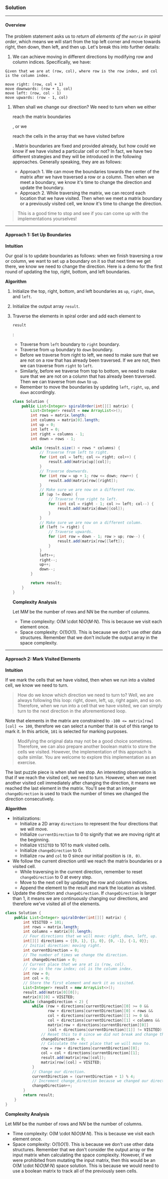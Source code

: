 ### Solution

---

#### Overview

The problem statement asks us to *return all elements of the `matrix` in spiral order*, which means we will start from the top left corner and move towards right, then down, then left, and then up. Let's break this into further details:

1. We can achieve moving in different directions by modifying row and column indices. Specifically, we have:

```plain
Given that we are at (row, col), where row is the row index, and col is the column index.

move right: (row, col + 1)
move downwards: (row + 1, col)
move left: (row, col - 1)
move upwards: (row - 1, col)
```

1. When shall we change our direction? We need to turn when we either

    

   reach the matrix boundaries

   , or we

    

   reach the cells in the array that we have visited before

   . Matrix boundaries are fixed and provided already, but how could we know if we have visited a particular cell or not? In fact, we have two different strategies and they will be introduced in the following approaches. Generally speaking, they are as follows:

   - Approach 1. We can move the boundaries towards the center of the matrix after we have traversed a row or a column. Then when we meet a boundary, we know it's time to change the direction and update the boundary.
   - Approach 2. While traversing the matrix, we can record each location that we have visited. Then when we meet a matrix boundary or a previously visited cell, we know it's time to change the direction.

> This is a good time to stop and see if you can come up with the implementations yourselves!



------

#### Approach 1: Set Up Boundaries

**Intuition**

Our goal is to update boundaries as follows: when we finish traversing a row or column, we want to set up a boundary on it so that next time we get there, we know we need to change the direction. Here is a demo for the first round of updating the top, right, bottom, and left boundaries.



**Algorithm**

1. Initialize the top, right, bottom, and left boundaries as `up`, `right`, `down`, and `left`.

2. Initialize the output array `result`.

3. Traverse the elements in spiral order and add each element to

    

   ```
   result
   ```

   :

   - Traverse from `left` boundary to `right` boundary.
   - Traverse from `up` boundary to `down` boundary.
   - Before we traverse from right to left, we need to make sure that we are not on a row that has already been traversed. If we are not, then we can traverse from `right` to `left`.
   - Similarly, before we traverse from top to bottom, we need to make sure that we are not on a column that has already been traversed. Then we can traverse from `down` to `up`.
   - Remember to move the boundaries by updating `left`, `right`, `up`, and `down` accordingly.

   ```java
   class Solution {
       public List<Integer> spiralOrder(int[][] matrix) {
           List<Integer> result = new ArrayList<>();
           int rows = matrix.length;
           int columns = matrix[0].length;
           int up = 0;
           int left = 0;
           int right = columns - 1;
           int down = rows - 1;
   
           while (result.size() < rows * columns) {
               // Traverse from left to right.
               for (int col = left; col <= right; col++) {
                   result.add(matrix[up][col]);
               }
               // Traverse downwards.
               for (int row = up + 1; row <= down; row++) {
                   result.add(matrix[row][right]);
               }
               // Make sure we are now on a different row.
               if (up != down) {
                   // Traverse from right to left.
                   for (int col = right - 1; col >= left; col--) {
                       result.add(matrix[down][col]);
                   }
               }
               // Make sure we are now on a different column.
               if (left != right) {
                   // Traverse upwards.
                   for (int row = down - 1; row > up; row--) {
                       result.add(matrix[row][left]);
                   }
               }
               left++;
               right--;
               up++;
               down--;
           }
   
           return result;
       }
   }
   ```

   **Complexity Analysis**

   Let M*M* be the number of rows and N*N* be the number of columns.

   - Time complexity: O(M \cdot N)*O*(*M*⋅*N*). This is because we visit each element once.
   - Space complexity: O(1)*O*(1). This is because we don't use other data structures. Remember that we don't include the output array in the space complexity.

---

#### Approach 2: Mark Visited Elements

**Intuition**

If we mark the cells that we have visited, then when we run into a visited cell, we know we need to turn.

> How do we know which direction we need to turn to? Well, we are always following this loop: right, down, left, up, right again, and so on. Therefore, when we run into a cell that we have visited, we can simply turn to the next direction in the aforementioned loop.

Note that elements in the matrix are constrained to `-100 <= matrix[row][col] <= 100`, therefore we can select a number that is out of this range to mark it. In this article, `101` is selected for marking purposes.

> Modifying the original data may not be a good choice sometimes. Therefore, we can also prepare another boolean matrix to store the cells we visited. However, the implementation of this approach is quite similar. You are welcome to explore this implementation as an exercise.

The last puzzle piece is when shall we stop. An interesting observation is that if we reach the visited cell, we need to turn. However, when we meet another visited cell immediately after changing the direction, it means we reached the last element in the matrix. You'll see that an integer `changeDirection` is used to track the number of times we changed the direction consecutively.

**Algorithm**

- Initializations:
  - Initialize a 2D array `directions` to represent the four directions that we will move.
  - Initialize `currentDirection` to 0 to signify that we are moving right at the beginning.
  - Initialize `VISITED` to 101 to mark visited cells.
  - Initialize `changeDirection` to 0.
  - Initialize `row` and `col` to 0 since our initial position is `(0, 0)`.
- We follow the current direction until we reach the matrix boundaries or a visited cell.
  - While traversing in the current direction, remember to reset `changeDirection` to 0 at every step.
  - Move to the next cell by updating the row and column indices.
  - Append the element to the result and mark the location as visited.
- Update the direction and `changeDirection`. If `changeDirection` is larger than 1, it means we are continuously changing our directions, and therefore we've visited all of the elements.

```java
class Solution {
    public List<Integer> spiralOrder(int[][] matrix) {
        int VISITED = 101;
        int rows = matrix.length;
        int columns = matrix[0].length;
        // Four directions that we will move: right, down, left, up.
        int[][] directions = {{0, 1}, {1, 0}, {0, -1}, {-1, 0}};
        // Initial direction: moving right.
        int currentDirection = 0;
        // The number of times we change the direction.
        int changeDirection = 0;
        // Current place that we are at is (row, col).
        // row is the row index; col is the column index.
        int row = 0;
        int col = 0;
        // Store the first element and mark it as visited.
        List<Integer> result = new ArrayList<>();
        result.add(matrix[0][0]);
        matrix[0][0] = VISITED;
        while (changeDirection < 2) {
            while (row + directions[currentDirection][0] >= 0 &&
                   row + directions[currentDirection][0] < rows &&
                   col + directions[currentDirection][1] >= 0 &&
                   col + directions[currentDirection][1] < columns &&
                   matrix[row + directions[currentDirection][0]]
                   [col + directions[currentDirection][1]] != VISITED) {
                // Reset this to 0 since we did not break and change the direction.
                changeDirection = 0;
                // Calculate the next place that we will move to.
                row = row + directions[currentDirection][0];
                col = col + directions[currentDirection][1];
                result.add(matrix[row][col]);
                matrix[row][col] = VISITED;
            }
            // Change our direction.
            currentDirection = (currentDirection + 1) % 4;
            // Increment change_direction because we changed our direction.
            changeDirection++;
        }
        return result;
    }
}
```



**Complexity Analysis**

Let M*M* be the number of rows and N*N* be the number of columns.

- Time complexity: O(M \cdot N)*O*(*M*⋅*N*). This is because we visit each element once.
- Space complexity: O(1)*O*(1). This is because we don't use other data structures. Remember that we don't consider the output array or the input matrix when calculating the space complexity. However, if we were prohibited from mutating the input matrix, then this would be an O(M \cdot N)*O*(*M*⋅*N*) space solution. This is because we would need to use a boolean matrix to track all of the previously seen cells.